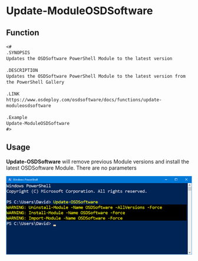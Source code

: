 # Update-ModuleOSDSoftware

## Function

```text
<#
.SYNOPSIS
Updates the OSDSoftware PowerShell Module to the latest version

.DESCRIPTION
Updates the OSDSoftware PowerShell Module to the latest version from the PowerShell Gallery

.LINK
https://www.osdeploy.com/osdsoftware/docs/functions/update-moduleosdsoftware

.Example
Update-ModuleOSDSoftware
#>
```

## Usage

**Update-OSDSoftware** will remove previous Module versions and install the latest OSDSoftware Module.  There are no parameters

![](../../../.gitbook/assets/2019-02-18_22-18-53.png)



